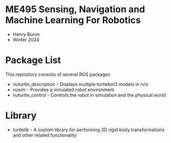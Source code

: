 # ME495 Sensing, Navigation and Machine Learning For Robotics
* Henry Buron
* Winter 2024
# Package List
This repository consists of several ROS packages
- nuturtle_description - Displays multiple turtlebot3 models in rviz
- nusim - Provides a simulated robot environment
- nuturtle_control - Controls the robot in simulation and the physical world

# Library
- turtlelib - A custom library for performing 2D rigid body transformations and other related functionality